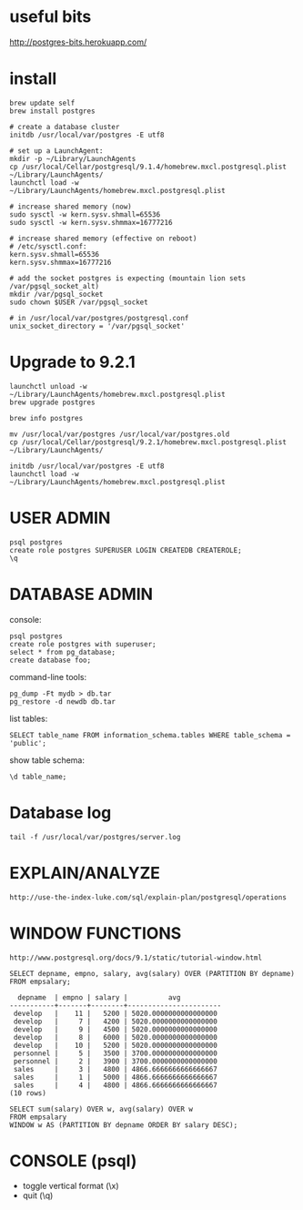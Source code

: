 # useful bits

http://postgres-bits.herokuapp.com/

# install

	brew update self
	brew install postgres

    # create a database cluster
	initdb /usr/local/var/postgres -E utf8

	# set up a LaunchAgent:
    mkdir -p ~/Library/LaunchAgents
    cp /usr/local/Cellar/postgresql/9.1.4/homebrew.mxcl.postgresql.plist ~/Library/LaunchAgents/
    launchctl load -w ~/Library/LaunchAgents/homebrew.mxcl.postgresql.plist

    # increase shared memory (now)
    sudo sysctl -w kern.sysv.shmall=65536
    sudo sysctl -w kern.sysv.shmmax=16777216

    # increase shared memory (effective on reboot)
    # /etc/sysctl.conf:
    kern.sysv.shmall=65536
    kern.sysv.shmmax=16777216

    # add the socket postgres is expecting (mountain lion sets /var/pgsql_socket_alt)
    mkdir /var/pgsql_socket
    sudo chown $USER /var/pgsql_socket

    # in /usr/local/var/postgres/postgresql.conf
    unix_socket_directory = '/var/pgsql_socket'

# Upgrade to 9.2.1

    launchctl unload -w ~/Library/LaunchAgents/homebrew.mxcl.postgresql.plist
    brew upgrade postgres

    brew info postgres

    mv /usr/local/var/postgres /usr/local/var/postgres.old
    cp /usr/local/Cellar/postgresql/9.2.1/homebrew.mxcl.postgresql.plist ~/Library/LaunchAgents/

    initdb /usr/local/var/postgres -E utf8
    launchctl load -w ~/Library/LaunchAgents/homebrew.mxcl.postgresql.plist

# USER ADMIN

	psql postgres
	create role postgres SUPERUSER LOGIN CREATEDB CREATEROLE;
	\q

# DATABASE ADMIN

console:

	psql postgres
    create role postgres with superuser;
    select * from pg_database;
    create database foo;

command-line tools:

    pg_dump -Ft mydb > db.tar
    pg_restore -d newdb db.tar

list tables:

    SELECT table_name FROM information_schema.tables WHERE table_schema = 'public';

show table schema:

    \d table_name;

# Database log

    tail -f /usr/local/var/postgres/server.log


# EXPLAIN/ANALYZE

    http://use-the-index-luke.com/sql/explain-plan/postgresql/operations

# WINDOW FUNCTIONS

    http://www.postgresql.org/docs/9.1/static/tutorial-window.html

    SELECT depname, empno, salary, avg(salary) OVER (PARTITION BY depname) FROM empsalary;

      depname  | empno | salary |          avg
    -----------+-------+--------+-----------------------
     develop   |    11 |   5200 | 5020.0000000000000000
     develop   |     7 |   4200 | 5020.0000000000000000
     develop   |     9 |   4500 | 5020.0000000000000000
     develop   |     8 |   6000 | 5020.0000000000000000
     develop   |    10 |   5200 | 5020.0000000000000000
     personnel |     5 |   3500 | 3700.0000000000000000
     personnel |     2 |   3900 | 3700.0000000000000000
     sales     |     3 |   4800 | 4866.6666666666666667
     sales     |     1 |   5000 | 4866.6666666666666667
     sales     |     4 |   4800 | 4866.6666666666666667
    (10 rows)

    SELECT sum(salary) OVER w, avg(salary) OVER w
    FROM empsalary
    WINDOW w AS (PARTITION BY depname ORDER BY salary DESC);

# CONSOLE (psql)

* toggle vertical format (\x)
* quit (\q)
